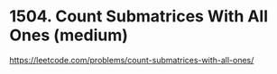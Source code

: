 # 1504. Count Submatrices With All Ones (medium)

https://leetcode.com/problems/count-submatrices-with-all-ones/
